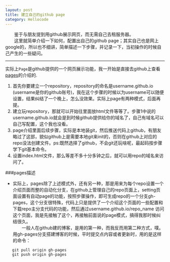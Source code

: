 ```yaml
---
layout: post
title: 建立自己的github page
category: Hellocode
---
```


&emsp;&emsp;鉴于与朋友提到用github展示网页，而无需自己去租服务器。    
&emsp;&emsp;这里就简单介绍一下如何，配置出自己的github page；其实自己也是网上google的，所以也不细讲，简单描述一下步骤，并记录一下，当初操作的时候自己产生的一些疑问。

***

实际上`Page`是github提供的一个网页展示功能，我一开始是直接去github上查看[pages](https://pages.github.com/)的介绍的.     

1. 首先你要建立一个repository，repository的命名是username.github.io (username是你的github账号)，我在这个步骤的时候以为username可以随便设置，结果纠结了一个晚上，怎么没效果。实际上page有两种模式，后面再提。    
2. 建立玩repository，那就可以开始往里面放html文件等等了。步骤1中说的username.github.io就会是到时候github提供给你的域名了，自己有域名可以自己写配置，这个我也没看。    
3. page介绍里面后续步骤，实际是本地装git，然后推送代码上github，有朋友略过了这部，貌似github上是需要本地git来init的，否则在github上对应的repo没法创建文件。ps:既然选择了github，不会git还玩啥呢，最起码按步骤学下git基本命令。    
4. 设置index.html文件，那么等差不多十分多钟之后，就可以用repo的域名来访问了。

###pages描述
- 实际上，pages除了上述模式外，还有另一种，那是用来为每个repo设置一个介绍页面而整的自动化分支，在github上管理自己的repo页面上，setting页面设置有自动page的功能，按照步骤操作，即可生成repo的一个分支gh-pages，这个分支很特殊，代码上只是提供了一个介绍这个页面的一些配置和下载repo主分支代码的功能，然后通过username.github.io/repo_name 访问这个页面，我是先接触了这个，再接触前面说的page模式，搞得我那时候纠结很久。    
&emsp;&emsp;一般人在github建的博客，是用的第一种，而我反而用第二种方式，噗。   
用gh-pages分支搭建博客的时候，平时提交点内容或者更新时，用的是这样的命令：
    
~~~
   git pull origin gh-pages
   git push origin gh-pages
~~~
